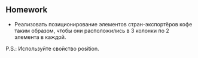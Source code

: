 ##  Homework

- Реализовать позиционирование элементов стран-экспортёров кофе таким образом, чтобы они расположились в 3 колонки по 2 элемента в каждой.

P.S.: Используйте свойство position.